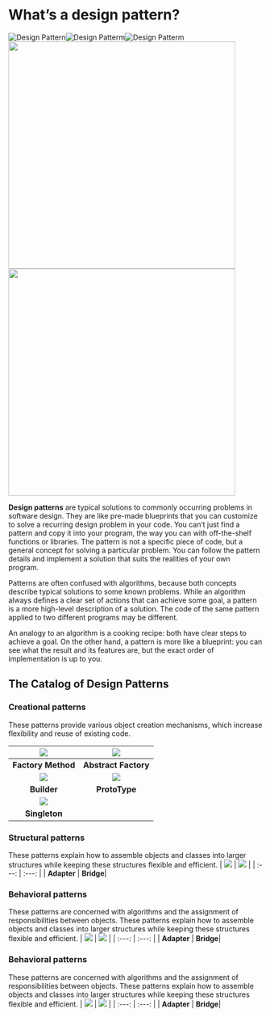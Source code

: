 # What’s a design pattern?
![Design Pattern](https://refactoring.guru/images/patterns/content/index/full/patterns-03-2x.png)![Design Patterm](https://refactoring.guru/images/patterns/content/index/full/patterns-04-2x.png)![Design Patterm](https://refactoring.guru/images/patterns/content/index/full/patterns-05-2x.png)<img src = "https://refactoring.guru/images/patterns/content/index/full/patterns-06-2x.png" width = "450" /> <img src = "https://refactoring.guru/images/patterns/content/index/full/patterns-07-2x.png" width = "450" />

**Design patterns** are typical solutions to commonly occurring problems in software design. They are like pre-made blueprints that you can customize to solve a recurring design problem in your code.
You can’t just find a pattern and copy it into your program, the way you can with off-the-shelf functions or libraries. The pattern is not a specific piece of code, but a general concept for solving a particular problem. You can follow the pattern details and implement a solution that suits the realities of your own program.

Patterns are often confused with algorithms, because both concepts describe typical solutions to some known problems. While an algorithm always defines a clear set of actions that can achieve some goal, a pattern is a more high-level description of a solution. The code of the same pattern applied to two different programs may be different.

An analogy to an algorithm is a cooking recipe: both have clear steps to achieve a goal. On the other hand, a pattern is more like a blueprint: you can see what the result and its features are, but the exact order of implementation is up to you.

## The Catalog of Design Patterns
### Creational patterns
These patterns provide various object creation mechanisms, which increase flexibility and reuse of existing code.

| ![](https://refactoring.guru/images/patterns/cards/factory-method-mini-2x.png) | ![](https://refactoring.guru/images/patterns/cards/abstract-factory-mini-2x.png) |
| :---: | :---: |
| **Factory Method** | **Abstract Factory**|
| ![](https://refactoring.guru/images/patterns/cards/builder-mini-2x.png) | ![](https://refactoring.guru/images/patterns/cards/prototype-mini-2x.png) |
| **Builder** | **ProtoType**|
| ![](https://refactoring.guru/images/patterns/cards/singleton-mini-2x.png) |
| **Singleton** |

### Structural patterns
These patterns explain how to assemble objects and classes into larger structures while keeping these structures flexible and efficient.
| ![](https://refactoring.guru/images/patterns/cards/adapter-mini-2x.png) | ![](https://refactoring.guru/images/patterns/cards/bridge-mini-2x.png) |
| :---: | :---: |
| **Adapter** | **Bridge**|


### Behavioral patterns
These patterns are concerned with algorithms and the assignment of responsibilities between objects.
These patterns explain how to assemble objects and classes into larger structures while keeping these structures flexible and efficient.
| ![](https://refactoring.guru/images/patterns/cards/adapter-mini-2x.png) | ![](https://refactoring.guru/images/patterns/cards/bridge-mini-2x.png) |
| :---: | :---: |
| **Adapter** | **Bridge**|


### Behavioral patterns
These patterns are concerned with algorithms and the assignment of responsibilities between objects.
These patterns explain how to assemble objects and classes into larger structures while keeping these structures flexible and efficient.
| ![](https://refactoring.guru/images/patterns/cards/adapter-mini-2x.png) | ![](https://refactoring.guru/images/patterns/cards/bridge-mini-2x.png) |
| :---: | :---: |
| **Adapter** | **Bridge**|





